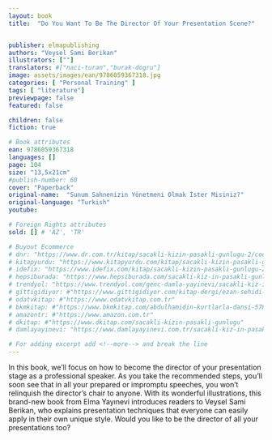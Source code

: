```yaml
---
layout: book
title:  "Do You Want To Be The Director Of Your Presentation Scene?"


publisher: elmapublishing
authors: "Veysel Sami Berikan"
illustrators: [""]
translators: #["naci-turan","burak-dogru"]
image: assets/images/ean/9786059367318.jpg
categories: [ "Personal Training" ]
tags: [ "literature"]
previewpage: false
featured: false

children: false
fiction: true

# Book attributes
ean: 9786059367318
languages: []
page: 104
size: "13,5x21cm"
#publish-number: 60
cover: "Paperback"
original-name:  "Sunum Sahnenizin Yönetmeni Olmak İster Misiniz?"
original-language: "Turkish"
youtube:

# Foreign Rights attributes
sold: [] # 'AZ', 'TR'

# Buyout Ecommerce
# dnr: "https://www.dr.com.tr/kitap/sacakli-kizin-pasakli-gunlugu-2/cocuk-ve-genclik/genclik-10-yas/roman-oyku/urunno=0001893059001"
# kitapyurdu: "https://www.kitapyurdu.com/kitap/sacakli-kizin-pasakli-gunlugu-2-/560122.html&filter_name=Sa%C3%A7akl%C4%B1+K%C4%B1z%27%C4%B1n+Pasakl%C4%B1+G%C3%BCnl%C3%BC%C4%9F%C3%BC+2"
# idefix: "https://www.idefix.com/kitap/sacakli-kizin-pasakli-gunlugu-2/cocuk-ve-genclik/genclik-10-yas/roman-oyku/urunno=0001893059001"
# hepsiburada: "https://www.hepsiburada.com/sacakli-kiz-in-pasakli-gunlugu-2-damla-yayinevi-p-HBV000012ER86"
# trendyol: "https://www.trendyol.com/genc-damla-yayinevi/sacakli-kiz-in-pasakli-gunlugu-2-p-54825777"
# gittigidiyor: #"https://www.gittigidiyor.com/kitap-dergi/ezan-sehidi-adnan-menderes_pdp_732728793"
# odatvkitap: #"https://www.odatvkitap.com.tr"
# bkmkitap: #"https://www.bkmkitap.com/abdulhamidin-kurtlarla-dansi-578226"
# amazontr: #"https://www.amazon.com.tr"
# dkitap: #"https://www.dkitap.com/sacakli-kizin-pasakli-gunlugu"
# damlayayinevi: "https://www.damlayayinevi.com.tr/sacakli-kiz-in-pasakli-gunlugu-2-bu-iste-bi-terslik-var"

# For adding excerpt add <!--more--> and break the line
---
```

In this book, we’ll focus on how to become the
director of your presentation stage as a professional speaker. As you take the recommended steps,
you’ll soon see that in all your prepared or impromptu speeches, you won’t relinquish the director’s chair to anyone.
With its wonderful illustrations, this brand-new
book from Elma Yayınevi introduces readers to
Veysel Sami Berikan, who explains presentation
techniques that everyone can easily apply in their
own unique style. Would you like to be the director
of all your presentations too?
<!--more--> 

